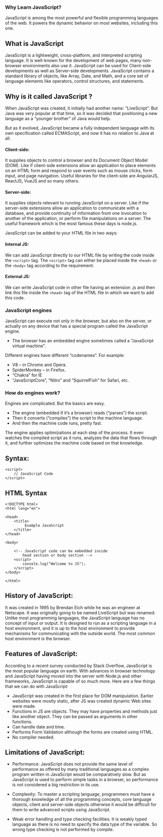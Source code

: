 
### Why Learn JavaScript?

JavaScript is among the most powerful and flexible programming languages of the web. It powers the dynamic behavior on most websites, including this one.

## What is JavaScript

JavaScript is a lightweight, cross-platform, and interpreted scripting language. It is well-known for the development of web pages, many non-browser environments also use it. JavaScript can be used for Client-side developments as well as Server-side developments. JavaScript contains a standard library of objects, like Array, Date, and Math, and a core set of language elements like operators, control structures, and statements. 

## Why is it called JavaScript ?

When JavaScript was created, it initially had another name: “LiveScript”. But Java was very popular at that time, so it was decided that positioning a new language as a “younger brother” of Java would help.

But as it evolved, JavaScript became a fully independent language with its own specification called ECMAScript, and now it has no relation to Java at all.

#### Client-side:
 It supplies objects to control a browser and its Document Object Model (DOM). Like if client-side extensions allow an application to place elements on an HTML form and respond to user events such as mouse clicks, form input, and page navigation. Useful libraries for the client-side are AngularJS, ReactJS, VueJS and so many others.

#### Server-side:
 It supplies objects relevant to running JavaScript on a server. Like if the server-side extensions allow an application to communicate with a database, and provide continuity of information from one invocation to another of the application, or perform file manipulations on a server. The useful framework which is the most famous these days is node.js.

 JavaScript can be added to your HTML file in two ways:

#### Internal JS:
 We can add JavaScript directly to our HTML file by writing the code inside the `<script>` tag. The `<script>` tag can either be placed inside the `<head>` or the `<body>` tag according to the requirement.

#### External JS:
We can write JavaScript code in other file having an extension .js and then link this file inside the `<head>` tag of the HTML file in which we want to add this code.


### JavaScript engines

JavaScript can execute not only in the browser, but also on the server, or actually on any device that has a special program called the JavaScript engine.

* The browser has an embedded engine sometimes called a “JavaScript virtual machine”.

Different engines have different “codenames”. For example:

* V8 – in Chrome and Opera.
* SpiderMonkey – in Firefox.
* “Chakra” for IE
* “JavaScriptCore”, “Nitro” and “SquirrelFish” for Safari, etc.

### How do engines work?

Engines are complicated. But the basics are easy.

* The engine (embedded if it’s a browser) reads (“parses”) the script.
* Then it converts (“compiles”) the script to the machine language.
* And then the machine code runs, pretty fast.

The engine applies optimizations at each step of the process. It even watches the compiled script as it runs, analyzes the data that flows through it, and further optimizes the machine code based on that knowledge.

## Syntax:

```
<script>
    // JavaScript Code
</script>
```

## HTML Syntax

```
<!DOCTYPE html>
<html lang="en">
   
<head>
    <title>
         Example JavaScript
    </title>
</head>
   
<body>
   
    <!-- JavaScript code can be embedded inside
        head section or body section -->
    <script>
        console.log("Welcome to JS");
    </script>
</body>
   
</html>
```

## History of JavaScript:
 It was created in 1995 by Brendan Eich while he was an engineer at Netscape. It was originally going to be named LiveScript but was renamed. Unlike most programming languages, the JavaScript language has no concept of input or output. It is designed to run as a scripting language in a host environment, and it is up to the host environment to provide mechanisms for communicating with the outside world. The most common host environment is the browser. 

## Features of JavaScript:
 According to a recent survey conducted by Stack Overflow, JavaScript is the most popular language on earth. 
With advances in browser technology and JavaScript having moved into the server with Node.js and other frameworks, JavaScript is capable of so much more. Here are a few things that we can do with JavaScript: 
 

* JavaScript was created in the first place for DOM manipulation. Earlier websites were mostly static, after JS was created dynamic Web sites were made.
* Functions in JS are objects. They may have properties and methods just like another object. They can be passed as arguments in other functions.
* Can handle date and time.
* Performs Form Validation although the forms are created using HTML.
* No compiler needed.

## Limitations of JavaScript: 

* Performance: JavaScript does not provide the same level of performance as offered by many traditional languages as a complex program written in JavaScript would be comparatively slow. But as JavaScript is used to perform simple tasks in a browser, so performance is not considered a big restriction in its use.

* Complexity: To master a scripting language, programmers must have a thorough knowledge of all the programming concepts, core language objects, client and server-side objects otherwise it would be difficult for them to write advanced scripts using JavaScript.

* Weak error handling and type checking facilities: It is weakly typed language as there is no need to specify the data type of the variable. So wrong type checking is not performed by compile.